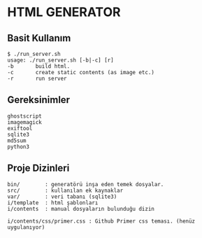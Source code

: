 # HTML GENERATOR
## Basit Kullanım
```
$ ./run_server.sh 
usage: ./run_server.sh [-b|-c] [r]
-b       build html.
-c       create static contents (as image etc.)
-r       run server
```

## Gereksinimler
```
ghostscript
imagemagick
exiftool
sqlite3
md5sum 
python3
```

## Proje Dizinleri

```
bin/        : generatörü inşa eden temek dosyalar.
src/        : kullanılan ek kaynaklar
var/        : veri tabanı (sqlite3)
i/template  : html şablonları
i/contents  : manual dosyaların bulunduğu dizin

i/contents/css/primer.css : Github Primer css teması. (henüz uygulanıyor)
```
